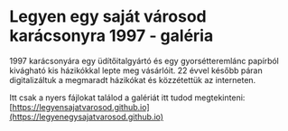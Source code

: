 # Legyen egy saját városod karácsonyra 1997 - galéria
1997 karácsonyára egy üdítőitalgyártó és egy gyorsétteremlánc papírból kivágható kis házikókkal lepte meg vásárlóit.
22 évvel később páran digitalizáltuk a megmaradt házikókat és közzétettük az interneten.


Itt csak a nyers fájlokat találod a galériát itt tudod megtekinteni:
[https://legyensajatvarosod.github.io](https://legyenegysajatvarosod.github.io)
